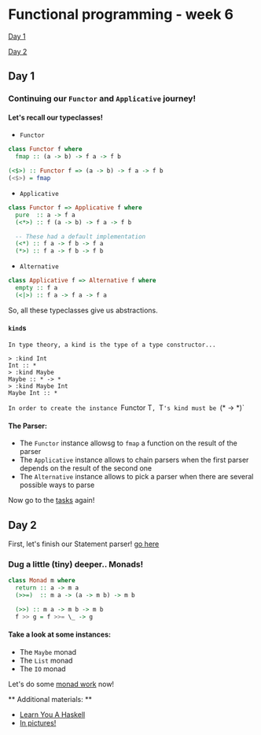 # Functional programming - week 6

[Day 1](./README.md#day-1)

[Day 2](./README.md#day-2)
 
## Day 1

### Continuing our `Functor` and `Applicative` journey!

#### Let's recall our typeclasses!
* `Functor`
```haskell
class Functor f where
  fmap :: (a -> b) -> f a -> f b

(<$>) :: Functor f => (a -> b) -> f a -> f b
(<$>) = fmap
```
* `Applicative`
```haskell
class Functor f => Applicative f where
  pure  :: a -> f a
  (<*>) :: f (a -> b) -> f a -> f b

  -- These had a default implementation
  (<*) :: f a -> f b -> f a
  (*>) :: f a -> f b -> f b
```
* `Alternative`
```haskell
class Applicative f => Alternative f where
  empty :: f a
  (<|>) :: f a -> f a -> f a
```

So, all these typeclasses give us abstractions.

#### `kind`s

`In type theory, a kind is the type of a type constructor...`

```
> :kind Int
Int :: *
> :kind Maybe
Maybe :: * -> *
> :kind Maybe Int
Maybe Int :: *
```

`In order to create the instance `Functor T`, `T`'s kind must be `(* -> *)`

#### The Parser:
* The `Functor` instance allowsg to `fmap` a function on the result of the parser
* The `Applicative` instance allows to chain parsers when the first parser depends on the result of the second one
* The `Alternative` instance allows to pick a parser when there are several possible ways to parse

Now go to the [tasks](../week5/2-Applicatives/README.md#03-simple-parser) again!

## Day 2

First, let's finish our Statement parser!
[go here](./1-Applicatives/README.md#01-an-expression-parser)

### Dug a little (tiny) deeper.. Monads!
```haskell
class Monad m where
  return :: a -> m a
  (>>=)  :: m a -> (a -> m b) -> m b

  (>>) :: m a -> m b -> m b
  f >> g = f >>= \_ -> g
```

#### Take a look at some instances:
* The `Maybe` monad
* The `List` monad
* The `IO` monad

Let's do some [monad work](./2-Monads/README.md#01-instances) now!

** Additional materials: **
* [Learn You A Haskell](http://learnyouahaskell.com/functors-applicative-functors-and-monoids)
* [In pictures!](http://adit.io/posts/2013-04-17-functors,_applicatives,_and_monads_in_pictures.html)
